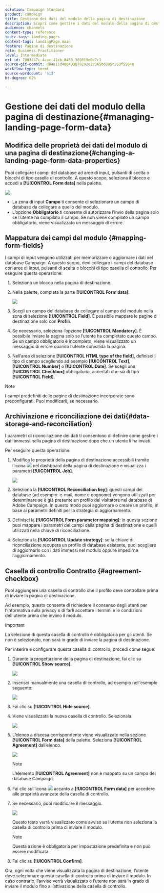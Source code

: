 ```yaml
---
solution: Campaign Standard
product: campaign
title: Gestione dei dati del modulo della pagina di destinazione
description: Scopri come gestire i dati del modulo della pagina di destinazione.
audience: channels
content-type: reference
topic-tags: landing-pages
context-tags: landingPage,main
feature: Pagine di destinazione
role: Business Practitioner
level: Intermediate
exl-id: 7083447c-4cac-41cb-8453-369819e0c7c1
source-git-commit: d84a11d4064938792a2e2c365b6085c263f55648
workflow-type: tm+mt
source-wordcount: '613'
ht-degree: 62%

---
```


# Gestione dei dati del modulo della pagina di destinazione{#managing-landing-page-form-data}

## Modifica delle proprietà dei dati del modulo di una pagina di destinazione{#changing-a-landing-page-form-data-properties}

Puoi collegare i campi del database ad aree di input, pulsanti di scelta o blocchi di tipo casella di controllo. A questo scopo, seleziona il blocco e accedi a **[!UICONTROL Form data]** nella palette.

![](assets/delivery_content_9.png)

* La zona di input **Campo** ti consente di selezionare un campo di database da collegare a quello del modulo.
* L’opzione **Obbligatorio** ti consente di autorizzare l’invio della pagina solo se l’utente ha compilato il campo. Se non viene compilato un campo obbligatorio, viene visualizzato un messaggio di errore.

## Mappatura dei campi del modulo {#mapping-form-fields}

I campi di input vengono utilizzati per memorizzare o aggiornare i dati nel database Campaign. A questo scopo, devi collegare i campi del database con aree di input, pulsanti di scelta o blocchi di tipo casella di controllo. Per eseguire questa operazione:

1. Seleziona un blocco nella pagina di destinazione.
1. Nella palette, completa la parte **[!UICONTROL Form data]**.

   ![](assets/editing_lp_content_4.png)

1. Scegli un campo del database da collegare al campo del modulo nella zona di selezione **[!UICONTROL Field]**. È possibile mappare le pagine di destinazione solo con **Profili**.

1. Se necessario, seleziona l’opzione **[!UICONTROL Mandatory]**. È possibile inviare la pagina solo se l’utente ha completato questo campo. Se un campo obbligatorio è incompleto, viene visualizzato un messaggio di errore quando l’utente convalida la pagina.

1. Nell’area di selezione **[!UICONTROL HTML type of the field]**, definisci il tipo di campo scegliendo ad esempio **[!UICONTROL Text]**, **[!UICONTROL Number]** o **[!UICONTROL Date]**.
Se scegli una **[!UICONTROL Checkbox]** obbligatoria, accertati che sia di tipo **[!UICONTROL Field]**.

>[!NOTE]
>
>I campi predefiniti delle pagine di destinazione incorporate sono preconfigurati. Puoi modificarli, se necessario.

## Archiviazione e riconciliazione dei dati{#data-storage-and-reconciliation}

I parametri di riconciliazione dei dati ti consentono di definire come gestire i dati immessi nella pagina di destinazione dopo che un utente li ha inviati.

Per eseguire questa operazione:

1. Modifica le proprietà della pagina di destinazione accessibili tramite l’icona ![](assets/edit_darkgrey-24px.png) nel dashboard della pagina di destinazione e visualizza i parametri **[!UICONTROL Job]**.

   ![](assets/lp_parameters_4.png)

1. Seleziona la **[!UICONTROL Reconciliation key]**: questi campi del database (ad esempio: e-mail, nome e cognome) vengono utilizzati per determinare se è già presente un profilo del visitatore nel database di Adobe Campaign. In questo modo puoi aggiornare o creare un profilo, in base ai parametri definiti per la strategia di aggiornamento.
1. Definisci la **[!UICONTROL Form parameter mapping]**: in questa sezione puoi mappare i parametri dei campi della pagina di destinazione e quelli utilizzati nella chiave di riconciliazione.
1. Seleziona la **[!UICONTROL Update strategy]**: se la chiave di riconciliazione recupera un profilo di database esistente, puoi scegliere di aggiornarlo con i dati immessi nel modulo oppure impedirne l’aggiornamento.

## Casella di controllo Contratto {#agreement-checkbox}

Puoi aggiungere una casella di controllo che il profilo deve controllare prima di inviare la pagina di destinazione.

Ad esempio, questo consente di richiedere il consenso degli utenti per l&#39;informativa sulla privacy o di farli accettare i termini e le condizioni dell&#39;utente prima che inviino il modulo.

<!--This is particularly useful in the following case:

When a profile opens the landing page from an Outlook.com mailbox, Outlook checks whether the links on the landing page are suspicious. However, this Outlook security feature (called safelinks) has an unwanted effect: it automatically activates the buttons included on the landing page. Consequently, profiles are automatically subscribed or unsubscribed without confirmation when the landing page is displayed after clicking the email link, even if they do not submit the form.

![](assets/lp_submit_button.png)

To avoid this, Adobe recommends you always add to your landing page a checkbox which enables the profile to agree before proceeding with subscription or unsubscription.-->

>[!IMPORTANT]
>
>La selezione di questa casella di controllo è obbligatoria per gli utenti. Se non è selezionato, non sarà in grado di inviare la pagina di destinazione.

Per inserire e configurare questa casella di controllo, procedi come segue:

1. Durante la progettazione della pagina di destinazione, fai clic su **[!UICONTROL Show source]**.

   ![](assets/lp_show_source.png)

1. Inserisci manualmente una casella di controllo, ad esempio nell’esempio seguente:

   ![](assets/lp_checkbox_code.png)

   <!--
   <div id="HtmlPage_htmlPage.line3" data-nl-format="datetime"><input type="checkbox" class="nl-dce-todo" data-nl-bindto="agreement" data-nl-agreementmsg="You must agree with the terms and conditions before proceeding" />I agree with the terms and conditions</div>
   -->

1. Fai clic su **[!UICONTROL Hide source]**.

1. Viene visualizzata la nuova casella di controllo. Selezionala.

   ![](assets/lp_select_checkbox.png)

1. L’elenco a discesa corrispondente viene visualizzato nella sezione **[!UICONTROL Form data]** della palette. Seleziona **[!UICONTROL Agreement]** dall’elenco.

   ![](assets/lp_form_data_drop-down.png)

   >[!NOTE]
   >
   >L’elemento **[!UICONTROL Agreement]** non è mappato su un campo del database Campaign.

1. Fai clic sull’icona ![](assets/lp-properties-icon.png) accanto a **[!UICONTROL Form data]** per accedere alle proprietà avanzate della casella di controllo.

1. Se necessario, puoi modificare il messaggio.

   ![](assets/lp_agreement_message.png)

   Questo testo verrà visualizzato come avviso se l’utente non seleziona la casella di controllo prima di inviare il modulo.

   >[!NOTE]
   >
   >Questa azione è obbligatoria per impostazione predefinita e non può essere modificata.

1. Fai clic su **[!UICONTROL Confirm]**.

Ora, ogni volta che viene visualizzata la pagina di destinazione, l’utente deve selezionare questa casella di controllo prima di inviare il modulo. In caso contrario, l’avviso verrà visualizzato e l’utente non sarà in grado di inviare il modulo fino all’attivazione della casella di controllo.